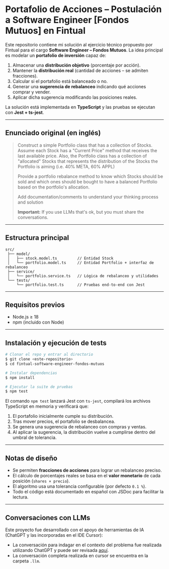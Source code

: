 # Portafolio de Acciones – Postulación a Software Engineer [Fondos Mutuos] en Fintual

Este repositorio contiene mi solución al ejercicio técnico propuesto por Fintual para el cargo **Software Engineer – Fondos Mutuos**. La idea principal es modelar un **portafolio de inversión** capaz de:

1. Almacenar una **distribución objetivo** (porcentaje por acción).
2. Mantener la **distribución real** (cantidad de acciones – se admiten fracciones).
3. Calcular si el portafolio está balanceado o no.
4. Generar una **sugerencia de rebalanceo** indicando qué acciones comprar y vender.
5. Aplicar dicha sugerencia modificando las posiciones reales.

La solución está implementada en **TypeScript** y las pruebas se ejecutan con **Jest + ts-jest**.

---

## Enunciado original (en inglés)

> Construct a simple Portfolio class that has a collection of Stocks. Assume each Stock has a "Current Price" method that receives the last available price. Also, the Portfolio class has a collection of "allocated" Stocks that represents the distribution of the Stocks the Portfolio is aiming (i.e. 40% META, 60% APPL)
>
> Provide a portfolio rebalance method to know which Stocks should be sold and which ones should be bought to have a balanced Portfolio based on the portfolio's allocation.
>
> Add documentation/comments to understand your thinking process and solution
>
> **Important:** If you use LLMs that's ok, but you must share the conversations.

---

## Estructura principal

```
src/
 ├── model/
 │   ├── stock.model.ts         // Entidad Stock
 │   └── portfolio.model.ts     // Entidad Portfolio + interfaz de rebalanceo
 ├── service/
 │   └── portfolio.service.ts   // Lógica de rebalanceo y utilidades
 └── tests/
     └── portfolio.test.ts      // Pruebas end-to-end con Jest
```

---

## Requisitos previos

* Node.js ≥ 18
* npm (incluido con Node)

---

## Instalación y ejecución de tests

```bash
# Clonar el repo y entrar al directorio
$ git clone <este-repositorio>
$ cd fintual-software-engineer-fondos-mutuos

# Instalar dependencias
$ npm install

# Ejecutar la suite de pruebas
$ npm test
```

El comando `npm test` lanzará Jest con `ts-jest`, compilará los archivos TypeScript en memoria y verificará que:

1. El portafolio inicialmente cumple su distribución.
2. Tras mover precios, el portafolio se desbalancea.
3. Se genera una sugerencia de rebalanceo con compras y ventas.
4. Al aplicar la sugerencia, la distribución vuelve a cumplirse dentro del umbral de tolerancia.

---

## Notas de diseño

* Se permiten **fracciones de acciones** para lograr un rebalanceo preciso.
* El cálculo de porcentajes reales se basa en el **valor monetario** de cada posición (`shares × precio`).
* El algoritmo usa una tolerancia configurable (por defecto `0.1 %`).
* Todo el código está documentado en español con JSDoc para facilitar la lectura.

---

## Conversaciones con LLMs

Este proyecto fue desarrollado con el apoyo de herramientas de IA (ChatGPT y las incorporadas en el IDE Cursor):

* La conversación para indagar en el contexto del problema fue realizada utilizando ChatGPT y puede ser revisada [aquí](https://chatgpt.com/share/6838a257-3384-8001-846a-b8bb2f01b25e).
* La conversación completa realizada en cursor se encuentra en la carpeta `.llm`.
